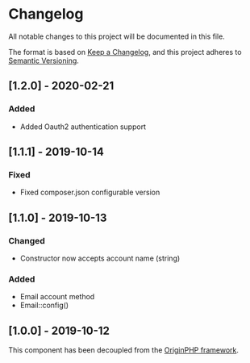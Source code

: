 # Changelog

All notable changes to this project will be documented in this file.

The format is based on [Keep a Changelog](https://keepachangelog.com/en/1.0.0/),
and this project adheres to [Semantic Versioning](https://semver.org/spec/v2.0.0.html).


## [1.2.0] - 2020-02-21

### Added

- Added Oauth2 authentication support

## [1.1.1] - 2019-10-14

### Fixed

- Fixed composer.json configurable version

## [1.1.0] - 2019-10-13

### Changed

- Constructor now accepts account name (string)

### Added

- Email account method
- Email::config()

## [1.0.0] - 2019-10-12

This component has been decoupled from the [OriginPHP framework](https://www.originphp.com/).